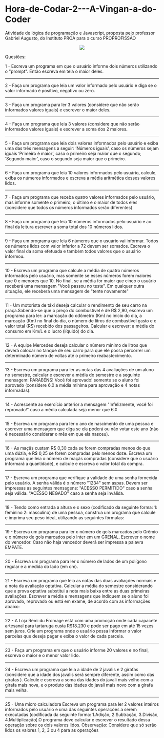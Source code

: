 # Hora-de-Codar-2---A-Vingan-a-do-Coder
Atividade de lógica de programação e Javascript, proposta pelo professor Gabriel Augusto, do Instituto PROA para o curso PROPROFISSÃO

<div align=center>
<img src="https://miro.medium.com/max/720/1*bxEkHw1xewxOFjmGunb-Cw.webp" />
</div>

Questões:

1 - Escreva um programa em que o usuário informe dois números utilizando o "prompt". Então escreva em tela o maior deles.
<hr>
2 - Faça um programa que leia um valor informado pelo usuário e diga se o valor informado é positivo, negativo ou zero.
<hr>
3 - Faça um programa para ler 3 valores (considere que não serão informados valores iguais) e escrever o maior deles.
<hr>
4 - Faça um programa que leia 3 valores (considere que não serão informados valores iguais) e escrever a soma dos 2 maiores.
 <hr>
5 - Faça um programa que leia dois valores informados pelo usuário e exiba uma das três mensagens a seguir: ‘Números iguais’, caso os números sejam iguais ‘Primeiro é maior’, caso o primeiro seja maior que o segundo; ‘Segundo maior’, caso o segundo seja maior que o primeiro.
<hr>
6 - Faça um programa que leia 10 valores informados pelo usuário, calcule, exiba os números informados e escreva a média aritmética desses valores lidos.
<hr>
7 - Faça um programa que receba quatro valores informados pelo usuário, mas informe somente o primeiro, o último e o maior de todos eles (considere que todos os números informados serão diferentes)
<hr>
8 - Faça um programa que leia 10 números informados pelo usuário e ao final da leitura escrever a soma total dos 10 números lidos. 
<hr>
9 - Faça um programa que leia 6 números que o usuário vai informar. Todos os números lidos com valor inferior a 72 devem ser somados. Escreva o valor final da soma efetuada e também todos valores que o usuário informou.
<hr>
10 - Escreva um programa que calcule a média de quatro números informados pelo usuário, mas somente se esses números forem maiores que 0 e menores que 10. No final, se a média for maior que cinco o usuário receberá uma mensagem "Você passou no teste". Em qualquer outra situação, ele receberá uma mensagem de "tente novamente"
<hr>
11 - Um motorista de táxi deseja calcular o rendimento de seu carro na praça.Sabendo-se que o preço do combustível é de R$ 2,90, escreva um programa para ler: a marcação do odômetro (Km) no início do dia, a marcação (Km) no final do dia, o número de litros de combustível gasto e o valor total (R$) recebido dos passageiros. Calcular e escrever: a média do consumo em Km/L e o lucro (líquido) do dia. 
<hr>
12 -  A equipe Mercedes deseja calcular o número mínimo de litros que deverá colocar no tanque de seu carro para que ele possa percorrer um determinado número de voltas até o primeiro reabastecimento.
<hr>
13 - Escreva um programa para ler as notas das 4 avaliações de um aluno no semestre, calcular e escrever a média do semestre e a seguinte mensagem: PARABÉNS! Você foi aprovado! somente se o aluno foi aprovado (considere 6.0 a média mínima para aprovação e 4 notas informadas).
<hr>
14 - Acrescente ao exercício anterior a mensagem "Infelizmente, você foi reprovado!" caso a média calculada seja menor que 6.0.
<hr>
15 - Escreva um programa para ler o ano de nascimento de uma pessoa e escrever uma mensagem que diga se ela poderá ou não votar este ano (não é necessário considerar o mês em que ela nasceu).
<hr>
16 - As maçãs custam R$ 0,30 cada se forem compradas menos do que uma dúzia, e R$ 0,25 se forem compradas pelo menos doze. Escreva um programa que leia o número de maçãs compradas (considere que o usuário informará a quantidade), e calcule e escreva o valor total da compra.
<hr>
17 - Escreva um programa que verifique a validade de uma senha fornecida pelo usuário. A senha válida é o número "1234" sem aspas. Devem ser impressas as seguintes mensagens: "ACESSO PERMITIDO" caso a senha seja válida. "ACESSO NEGADO" caso a senha seja inválida.
<hr>
18 - Tendo como entrada a altura e o sexo (codificado da seguinte forma: 1: feminino 2: masculino) de uma pessoa, construa um programa que calcule e imprima seu peso ideal, utilizando as seguintes fórmulas:
<hr>
19 - Escreva um programa para ler o número de gols marcados pelo Grêmio e o número de gols marcados pelo Inter em um GRENAL. Escrever o nome do vencedor. Caso não haja vencedor deverá ser impressa a palavra EMPATE.
<hr>
20 - Escreva um programa para ler o número de lados de um polígono regular e a medida do lado (em cm).
<hr>
21 - Escreva um programa que leia as notas das duas avaliações normais e a nota da avaliação optativa. Calcular a média do semestre considerando que a prova optativa substitui a nota mais baixa entre as duas primeiras avaliações. Escrever a média e mensagens que indiquem se o aluno foi aprovado, reprovado ou está em exame, de acordo com as informações abaixo:
<hr>
22 - A Loja Remi du Fromage está com uma promoção onde cada capacete artesanal para tartaruga custa R$18.230 e pode ser pago em até 15 vezes sem juros. Crie um programa onde o usuário possa informar o valor parcelas que deseja pagar e exiba o valor de cada parcela.
<hr>
23 - Faça um programa em que o usuário informe 20 valores e no final, escreva o maior e o menor valor lido.
<hr>
24 - Escreva um programa que leia a idade de 2 javalis e 2 girafas (considere que a idade dos javalis será sempre diferente, assim como das girafas ). Calcule e escreva a soma das idades do javali mais velho com a girafa mais nova, e o produto das idades do javali mais novo com a girafa mais velha.
<hr>
25 - Uma micro calculadora 
Escreva um programa para ler 2 valores inteiros informados pelo usuário e uma das seguintes operações a serem  executadas (codificada da seguinte forma: 1.Adição, 2.Subtração, 3.Divisão, 4.Multiplicação).O programa deve calcular e escrever o resultado dessa operação sobre os dois valores lidos. Observação: Considere que só serão lidos os valores 1, 2, 3 ou 4 para as operações

